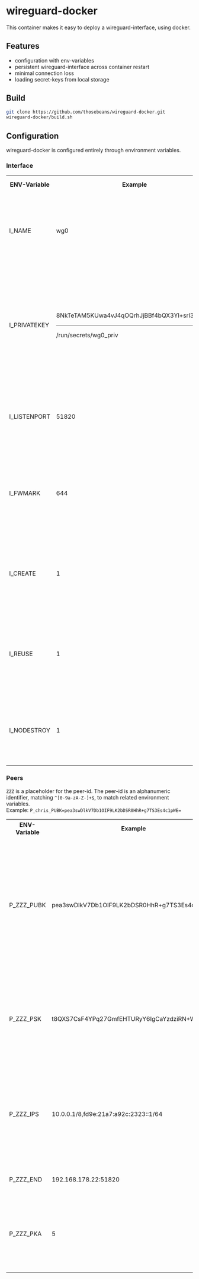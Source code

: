 # wireguard-docker

This container makes it easy to deploy a wireguard-interface, using docker.

## Features

- configuration with env-variables
- persistent wireguard-interface across container restart
- minimal connection loss 
- loading secret-keys from local storage

## Build

```sh
git clone https://github.com/thosebeans/wireguard-docker.git
wireguard-docker/build.sh
```

## Configuration

wireguard-docker is configured entirely through environment variables.

### Interface

<table>
  <tr>
    <th>
      ENV-Variable
    <th>
      Example
    <th>
      Default value
    <th>
      Description
  <tr>
    <td>
      I_NAME
    <td>
      wg0
    <td>
    <td>
      I_NAME is the name of the wireguard interface.
      <br>
      It has to match the pattern <code>^[0-9a-zA-Z_-]+$</code>.
      <br>
      I_NAME has to be set.
  <tr>
    <td>
      I_PRIVATEKEY
    <td>
      8NkTeTAM5KUwa4vJ4qOQrhJjBBf4bQX3Yl+srl3O0Ek=
      <hr>
      /run/secrets/wg0_priv
    <td>
    <td>
      I_PRIVATEKEY is the private-key of the interface.
      <br>
      It has to be a base64-encoded private-key, like one generated from <code>wg genkey</code>
      or the path to a file, storing such a key.
  <tr>
    <td>
      I_LISTENPORT
    <td>
      51820
    <td>
    <td>
      I_LISTENPORT is the port on which the interface should listen for its peers.
      <br>
      Its an integer between <b>0</b> and <b>65535</b>.
  <tr>
    <td>
      I_FWMARK
    <td>
      644
    <td>
    <td>
      I_FWMARK is a firewall-marking for outgoing packets.
      <br>
      Its an integer between <b>0</b> and <b>4294967295</b> or <b>off</b>(same as 0).
  <tr>
    <td>
      I_CREATE
    <td>
      1
    <td>
      1
    <td>
      If set, I_CREATE gives the container the permission to create a new wireguard interface with the name <b>I_NAME</b>.
  <tr>
    <td>
      I_REUSE
    <td>
      1
    <td>
    <td>
      If set, I_REUSE give the container the permission, to reuse an already existing wireguard interface, called <b>I_NAME</b>.
  <tr>
    <td>
      I_NODESTROY
    <td>
      1
    <td>
    <td>
      If set, I_NODESTROY skips the destruction of the wireguard interface, after the container gets shut down.
</table>

### Peers
`ZZZ` is a placeholder for the peer-id. The peer-id is an alphanumeric identifier, matching `^[0-9a-zA-Z-]+$`, to match related environment variables.  
Example: `P_chris_PUBK=pea3swDlkV7Db1OIF9LK2bDSR0HhR+g7TS3Es4c1pWE=`

<table>
  <tr>
    <th>
      ENV-Variable
    <th>
      Example
    <th>
      Description
  <tr>
    <td>
      P_ZZZ_PUBK
    <td>
      pea3swDlkV7Db1OIF9LK2bDSR0HhR+g7TS3Es4c1pWE=
    <td>
      P_ZZZ_PUBK is the public-key of the peer.
      <br>
      It has to be a bas64-encoded public-key, like the ones created by <code>wg pubkey</code>.
      <br>
      P_ZZZ_PUBK has to be present for a peer to be recognized by the container.
  <tr>
    <td>
      P_ZZZ_PSK
    <td>
      t8QXS7CsF4YPq27GmfEHTURyY6IgCaYzdziRN+WF32g=
    <td>
      P_ZZZ_PSK is the preshared-key of the peer.
      <br>
      It has to be a bas64-encoded public-key, like the ones created by <code>wg genpsk</code>.
  <tr>
    <td>
      P_ZZZ_IPS
    <td>
      10.0.0.1/8,fd9e:21a7:a92c:2323::1/64
    <td>
      P_ZZZ_IPS are the allowed ips of the peer (the routes to the peer).
      <br>
      P_ZZZ_IPS has to be a comma seperated list of IPv4 or IPv6 addresses.
  <tr>
    <td>
      P_ZZZ_END
    <td>
      192.168.178.22:51820
    <td>
      P_ZZZ_END is the endpoint of the peer.
  <tr>
    <td>
      P_ZZZ_PKA
    <td>
      5
    <td>
      P_ZZZ_PKA is the persistent keep-alive of the peer.
      <br>
      P_ZZZ_PKA has to be an integer value between <b>0</b> and <b>65535</b>.
</table>
